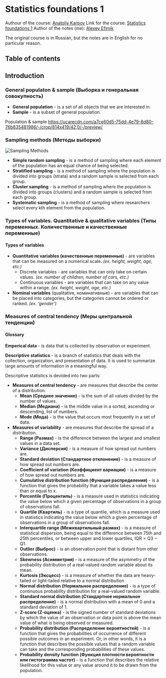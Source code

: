 # Statistics foundations 1
Authour of the course: [Anatoliy Karpov](https://stepik.org/users/37659)
Link for the course: [Statistics foundations 1](https://stepik.org/course/76)
Author of the notes (me): [Alexey Efimik](https://www.linkedin.com/in/efimik/)

The original course is in Russian, but the notes are in English for no particular reason.

## Table of contents

## Introduction

### General populaton & sample (Выборка и генеральная совокупность)

- **General population** - is a set of all objects that we are interested in.
- **Sample** - is a subset of general population.

Population & sample 
https://ucarecdn.com/a7ce60d5-75dd-4e79-8d80-76b835481986/-/crop/814x419/42,0/-/preview/

### Sampling methods (Методы выборки)

![Sampling Methods](https://www.qualtrics.com/m/assets/uk/wp-content/uploads/2022/02/SystemicRandomSamplingRefresh_01-560x315_060722.png)

- **Simple random sampling** - is a method of sampling where each element of the population has an equal chance of being selected.
- **Stratified sampling** - is a method of sampling where the population is divided into groups (strata) and a random sample is selected from each group.
- **Cluster sampling** - is a method of sampling where the population is divided into groups (clusters) and a random sample is selected from each group.
- **Systematic sampling** - is a method of sampling where researchers select every kth element from the population.

### Types of variables. Quantitative & qualitative variables (Типы переменных. Количественные и качественные переменные)

#### Types of variables

- **Quantitative variables (качественные переменные)** - are variables that can be measured on a numerical scale. *(ex. height, weight, age, etc.)*
  - Discrete variables - are variables that can only take on certain values. *(ex. number of children, number of cars, etc.)*
  - Continuous variables - are variables that can take on any value within a range. *(ex. height, weight, age, etc.)*
- **Nominal variables** (qualitative, номинативные) - are variables that can be placed into categories, but the categories cannot be ordered or ranked. *(ex. ‘gender’)*

### Measures of central tendency (Меры центральной тенденции)

#### Glossary

**Emperical data** - is data that is collected by observation or experiment.

**Descriptive statistics** - is a branch of statistics that deals with the collection, organization, and presentation of data. It is used to summarize large amounts of information in a meaningful way.

Descriptive statistics is devided into two parts:
- **Measures of central tendency** - are measures that describe the center of a distribution.
  - **Mean (Среднее значение)** - is the sum of all values divided by the number of values.
  - **Median (Медиана)** - is the middle value in a sorted, ascending or descending, list of numbers.
  - **Mode (Мода)** - is the value that occurs most frequently in a set of data.
- **Measures of variability** - are measures that describe the spread of a distribution.
  - **Range (Размах)** - is the difference between the largest and smallest values in a data set.
  - **Variance (Дисперсия)** - is a measure of how spread out numbers are.
  - **Standard deviation (Стандартное отклонение)** - is a measure of how spread out numbers are.
  - **Coefficient of variation (Коэффициент вариации)** - is a measure of how spread out numbers are.
  - **Cumulative distribution function (Функция распределения)** - is a function that gives the probability that a variable takes a value less than or equal to x.
  - **Percentile (Процентиль)** - is a measure used in statistics indicating the value below which a given percentage of observations in a group of observations fall.
  - **Quartile (Квартиль)** - is a type of quantile, which is a measure used in statistics indicating the value below which a given percentage of observations in a group of observations fall.
  - **Interquartile range (Межквартильный размах)** - is a measure of statistical dispersion, being equal to the difference between 75th and 25th percentiles, or between upper and lower quartiles, IQR = Q3 − Q1.
  - **Outlier (Выброс)** - is an observation point that is distant from other observations.
  - **Skewness (Асимметрия)** - is a measure of the asymmetry of the probability distribution of a real-valued random variable about its mean.
  - **Kurtosis (Эксцесс)** - is a measure of whether the data are heavy-tailed or light-tailed relative to a normal distribution
  - **Normal distribution (Нормальное распределение)** - is a type of continuous probability distribution for a real-valued random variable.
  - **Standard normal distribution (Стандартное нормальное распределение)** - is a normal distribution with a mean of 0 and a standard deviation of 1.
  - **Z-score (Z-оценка)** - is the signed number of standard deviations by which the value of an observation or data point is above the mean value of what is being observed or measured.
  - **Probability distribution (Распределение вероятностей)** - is a function that gives the probabilities of occurrence of different possible outcomes in an experiment. Or, in other words, it is a function that describes the possible values that a random variable can take and the corresponding probabilities of these values.
  - **Probability density function (Функция плотности вероятности или гистограмма частот)** - is a function that describes the relative likelihood for this value or any value around it to be drawn from the population.










